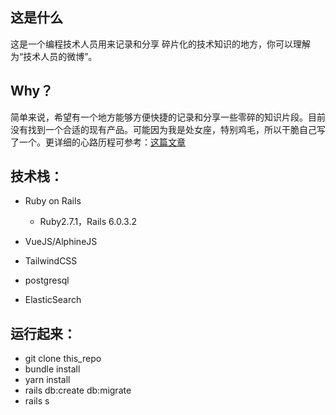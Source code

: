 ## 这是什么
这是一个编程技术人员用来记录和分享 碎片化的技术知识的地方，你可以理解为“技术人员的微博”。

## Why？
简单来说，希望有一个地方能够方便快捷的记录和分享一些零碎的知识片段。目前没有找到一个合适的现有产品。可能因为我是处女座，特别鸡毛，所以干脆自己写了一个。更详细的心路历程可参考：[这篇文章](https://chriszou.com/2020/10/17/introducing-geekweibo/)

## 技术栈：

* Ruby on Rails
  * Ruby2.7.1，Rails 6.0.3.2

* VueJS/AlphineJS

* TailwindCSS

* postgresql

* ElasticSearch

## 运行起来：
  * git clone this_repo
  * bundle install
  * yarn install
  * rails db:create db:migrate
  * rails s
